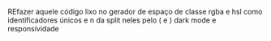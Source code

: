 REfazer aquele código lixo no gerador de espaço de classe
rgba e hsl como identificadores únicos e n da split neles pelo ( e )
dark mode e responsividade

